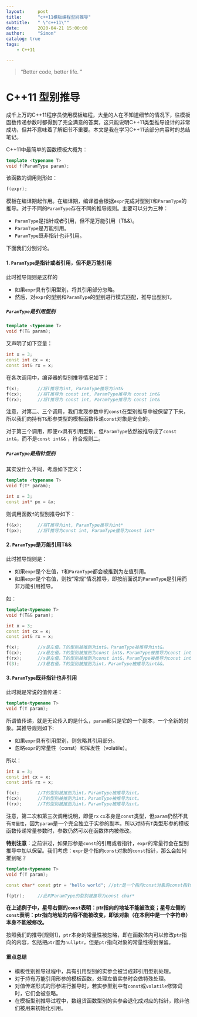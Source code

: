 ```yaml
---
layout:     post
title:      "c++11模板编程型别推导"
subtitle:   " \"c++11\""
date:       2020-04-21 15:00:00
author:     "Simon"
catalog: true
tags:
    - C++11

---
```


> “Better code, better life. ”

# C++11 型别推导

成千上万的C++11程序员使用模板编程，大量的人在不知道细节的情况下，往模板函数传递参数时都得到了完全满意的答案，这只能说明C++11类型推导设计的非常成功，但并不意味着了解细节不重要。本文是我在学习C++11该部分内容时的总结笔记。

C++11中最简单的函数模板大概为：

```c++
template <typename T>
void f(ParamType param);
```

该函数的调用则形如：

```c++
f(expr);
```

模板在编译期起作用。在编译期，编译器会根据`expr`完成对型别`T`和`ParamType`的推导。对于不同的`ParamType`存在不同的推导规则。主要可以分为三种：

* `ParamType`是指针或者引用，但不是万能引用（T&&)。
* `ParamType`是万能引用。
* `ParamType`既非指针也非引用。

下面我们分别讨论。

#### 1. `ParamType`是指针或者引用，但不是万能引用

此时推导规则是这样的

* 如果`expr`具有引用型别，将其引用部分忽略。
* 然后，对`expr`的型别和`ParamType`的型别进行模式匹配，推导出型别`T`。

##### `ParamType`是引用型别

```c++
template <typename T>
void f(T& param);
```

又声明了如下变量：

```c++
int x = 3;
const int cx = x;
const int& rx = x;
```

在各次调用中，编译器的型别推导情况如下：

```c++
f(x);		//将T推导为int, ParamType推导为int&
f(cx);		//将T推导为 const int, ParamType推导为 const int&
f(rx);		//将T推导为 const int, ParamType推导为 const int&
```

注意，对第二、三个调用，我们发现参数中的`const`在型别推导中被保留了下来，所以我们向持有`T&`形参类型的模板函数传递`const`对象是安全的。

对于第三个调用，即便`rx`具有引用型别，但`ParamType`依然被推导成了`const int&`，而不是`const int&&` ，符合规则二。

##### `ParamType`是指针型别

其实没什么不同，考虑如下定义：

```c++
template <typename T>
void f(T* param);

int x = 3;
const int* px = &x;
```

则调用函数`f`的型别推导如下：

```c++
f(&x);		//将T推导为int, ParamType推导为int*
f(px);		//将T推导为const int, ParamType推导为const int*
```

#### 2. `ParamType`是万能引用T&&

此时推导规则是：

* 如果`expr`是个左值，`T`和`ParamType`都会被推到为左值引用。
* 如果`expr`是个右值，则按“常规”情况推导，即按前面说的`ParamType`是引用而非万能引用推导。

如：

```c++
template<typename T>
void f(T&& param);

int x = 3;
const int cx = x;
const int& rx = x;

f(x);		//x是左值，T的型别被推到为int&，ParamType被推导为int&。
f(cx);		//x是左值，T的型别被推到为const int&，ParamType被推导为const int&。
f(rx);		//x是左值，T的型别被推到为const int&，ParamType被推导为const int&。
f(3);		//3是右值，T的型别被推到为int，ParamType被推导为int&&。
```

#### 3. `ParamType`既非指针也非引用

此时就是常说的值传递：

```c++
template<typename T>
void f(T param);
```

所谓值传递，就是无论传入的是什么，`param`都只是它的一个副本，一个全新的对象。其推导规则如下:

* 如果`expr`具有引用型别，则忽略其引用部分。
* 忽略`expr`的常量性（const）和挥发性（volatile）。

所以：

```c++
int x = 3;
const int cx = x;
const int& rx = x;

f(x);		//T的型别被推到为int，ParamType被推导为int。
f(cx);		//T的型别被推到为int，ParamType被推导为int。
f(rx);		//T的型别被推到为int，ParamType被推导为int。
```

注意，第二次和第三次调用说明，即便`rx` `cx`本身是`const`类型，但`param`仍然不具有`常量性`，因为`param`是一个完全独立于实参的副本。所以对持有`T`类型形参的模板函数传递常量参数时，参数仍然可以在函数体内被修改。

**特别注意**：之前讲过，如果形参是`const`的引用或者指针，`expr`的常量行会在型别推导中加以保留。我们考虑：`expr`是个指向`const`对象的`const`指针，那么会如何推到呢？

```c++
template<typename T>
void f(T param);

const char* const ptr = "hello world"; //ptr是一个指向const对象的const指针

f(ptr);		//此时ParamType的型别被推导为const char*
```

**在上述例子中，星号右侧的`const`表明：ptr指向的地址不能被改变；星号左侧的`const`表明：ptr指向地址的内容不能被改变，即该对象（在本例中是一个字符串）本身不能被修改。**

按照我们的推导[规则1]，`ptr`本身的常量性被忽略，即在函数体内可以修改`ptr`指向的内容，包括把`ptr`置为`nullptr`，但是`ptr`指向对象的常量性得到保留。

#### 重点总结

* 模板性别推导过程中，具有引用型别的实参会被当成非引用型别处理。
* 对于持有万能引用形参的模板函数，处理左值实参时会做特殊处理。
* 对值传递形式的形参进行推导时，若实参型别中有`const`或`volatile`修饰词时，它们会被忽略。
* 在模板型别推导过程中，数组货函数型别的实参会退化成对应的指针，除非他们被用来初始化引用。